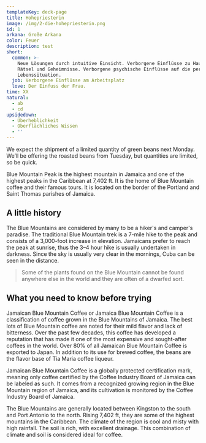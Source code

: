```yaml
---
templateKey: deck-page
title: Hohepriesterin
image: /img/2-die-hohepriesterin.png
id: 1
arkana: Große Arkana
color: Feuer
description: test
short:
  common: >-
    Neue Lösungen durch intuitive Einsicht. Verborgene Einflüsse zu Hause.
    Rätsel und Geheimnisse. Verborgene psychische Einflüsse auf die persönliche
    Lebenssituation.
  job: Verborgene Einflüsse am Arbeitsplatz
  love: Der Einfuss der Frau.
time: XX
natural:
  - ab
  - cd
upsidedown:
  - Überheblichkeit
  - Oberflächliches Wissen
  - ''
---
```

We expect the shipment of a limited quantity of green beans next Monday. We’ll be offering the roasted beans from Tuesday, but quantities are limited, so be quick.

Blue Mountain Peak is the highest mountain in Jamaica and one of the highest peaks in the Caribbean at 7,402 ft. It is the home of Blue Mountain coffee and their famous tours. It is located on the border of the Portland and Saint Thomas parishes of Jamaica.

## A little history

The Blue Mountains are considered by many to be a hiker's and camper's paradise. The traditional Blue Mountain trek is a 7-mile hike to the peak and consists of a 3,000-foot increase in elevation. Jamaicans prefer to reach the peak at sunrise, thus the 3–4 hour hike is usually undertaken in darkness. Since the sky is usually very clear in the mornings, Cuba can be seen in the distance.

> Some of the plants found on the Blue Mountain cannot be found anywhere else in the world and they are often of a dwarfed sort.

## What you need to know before trying

Jamaican Blue Mountain Coffee or Jamaica Blue Mountain Coffee is a classification of coffee grown in the Blue Mountains of Jamaica. The best lots of Blue Mountain coffee are noted for their mild flavor and lack of bitterness. Over the past few decades, this coffee has developed a reputation that has made it one of the most expensive and sought-after coffees in the world. Over 80% of all Jamaican Blue Mountain Coffee is exported to Japan. In addition to its use for brewed coffee, the beans are the flavor base of Tia Maria coffee liqueur.

Jamaican Blue Mountain Coffee is a globally protected certification mark, meaning only coffee certified by the Coffee Industry Board of Jamaica can be labeled as such. It comes from a recognized growing region in the Blue Mountain region of Jamaica, and its cultivation is monitored by the Coffee Industry Board of Jamaica.

The Blue Mountains are generally located between Kingston to the south and Port Antonio to the north. Rising 7,402 ft, they are some of the highest mountains in the Caribbean. The climate of the region is cool and misty with high rainfall. The soil is rich, with excellent drainage. This combination of climate and soil is considered ideal for coffee.
